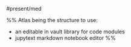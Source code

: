 #present/med 

%%
Atlas being the structure to use:
- an editable in vault library for code modules
- jupytext markdown notebook editor
%%